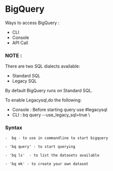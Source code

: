 # BigQuery

Ways to access BigQuery :
  - CLI
  - Console
  - API Call
  
### NOTE :

There are two SQL dialects available:
  - Standard SQL
  - Legacy SQL


By default BigQuery runs on Standard SQL.

To enable Legacysql,do the following:
  - Console : Before starting query use #legacysql
  - CLI : bq query --use_legacy_sql=true \
  
  
  ### Syntax
    -  bq - to use in commandline to start bigquery
   
    - 'bq query' - to start querying
    
    - 'bq ls'  - to list the datasets available
    
    - 'bq mk' - to create your own dataset
